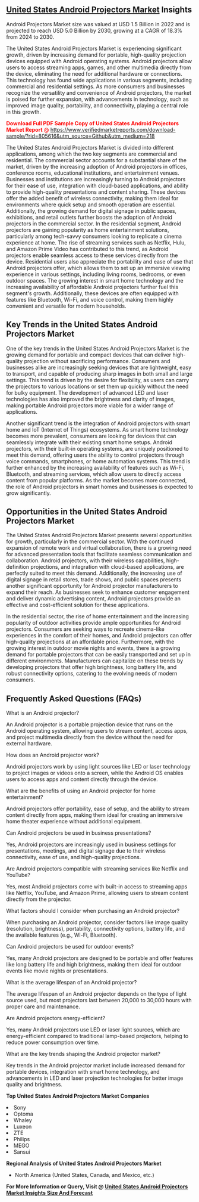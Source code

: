 <h2><a href="https://www.verifiedmarketreports.com/download-sample/?rid=805616&amp;utm_source=Github&amp;utm_medium=218" target="_blank">United States Android Projectors Market</a> Insights</h2><p>Android Projectors Market size was valued at USD 1.5 Billion in 2022 and is projected to reach USD 5.0 Billion by 2030, growing at a CAGR of 18.3% from 2024 to 2030.</p><p><p>The United States Android Projectors Market is experiencing significant growth, driven by increasing demand for portable, high-quality projection devices equipped with Android operating systems. Android projectors allow users to access streaming apps, games, and other multimedia directly from the device, eliminating the need for additional hardware or connections. This technology has found wide applications in various segments, including commercial and residential settings. As more consumers and businesses recognize the versatility and convenience of Android projectors, the market is poised for further expansion, with advancements in technology, such as improved image quality, portability, and connectivity, playing a central role in this growth. <p><span class=""><span style="color: #ff0000;"><strong>Download Full PDF Sample Copy of United States Android Projectors Market Report</strong> @ </span><a href="https://www.verifiedmarketreports.com/download-sample/?rid=805616&amp;utm_source=Github&amp;utm_medium=218" target="_blank">https://www.verifiedmarketreports.com/download-sample/?rid=805616&amp;utm_source=Github&amp;utm_medium=218</a></span></p></p> <p>The United States Android Projectors Market is divided into different applications, among which the two key segments are commercial and residential. The commercial sector accounts for a substantial share of the market, driven by the increasing adoption of Android projectors in offices, conference rooms, educational institutions, and entertainment venues. Businesses and institutions are increasingly turning to Android projectors for their ease of use, integration with cloud-based applications, and ability to provide high-quality presentations and content sharing. These devices offer the added benefit of wireless connectivity, making them ideal for environments where quick setup and smooth operation are essential. Additionally, the growing demand for digital signage in public spaces, exhibitions, and retail outlets further boosts the adoption of Android projectors in the commercial sector. In the residential segment, Android projectors are gaining popularity as home entertainment solutions, particularly among tech-savvy consumers looking to replicate a cinema experience at home. The rise of streaming services such as Netflix, Hulu, and Amazon Prime Video has contributed to this trend, as Android projectors enable seamless access to these services directly from the device. Residential users also appreciate the portability and ease of use that Android projectors offer, which allows them to set up an immersive viewing experience in various settings, including living rooms, bedrooms, or even outdoor spaces. The growing interest in smart home technology and the increasing availability of affordable Android projectors further fuel this segment's growth. Additionally, these devices are often equipped with features like Bluetooth, Wi-Fi, and voice control, making them highly convenient and versatile for modern households.</p> <h2>Key Trends in the United States Android Projectors Market</h2> <p>One of the key trends in the United States Android Projectors Market is the growing demand for portable and compact devices that can deliver high-quality projection without sacrificing performance. Consumers and businesses alike are increasingly seeking devices that are lightweight, easy to transport, and capable of producing sharp images in both small and large settings. This trend is driven by the desire for flexibility, as users can carry the projectors to various locations or set them up quickly without the need for bulky equipment. The development of advanced LED and laser technologies has also improved the brightness and clarity of images, making portable Android projectors more viable for a wider range of applications.</p> <p>Another significant trend is the integration of Android projectors with smart home and IoT (Internet of Things) ecosystems. As smart home technology becomes more prevalent, consumers are looking for devices that can seamlessly integrate with their existing smart home setups. Android projectors, with their built-in operating systems, are uniquely positioned to meet this demand, offering users the ability to control projectors through voice commands, smartphones, or home automation systems. This trend is further enhanced by the increasing availability of features such as Wi-Fi, Bluetooth, and streaming services, which allow users to directly access content from popular platforms. As the market becomes more connected, the role of Android projectors in smart homes and businesses is expected to grow significantly.</p> <h2>Opportunities in the United States Android Projectors Market</h2> <p>The United States Android Projectors Market presents several opportunities for growth, particularly in the commercial sector. With the continued expansion of remote work and virtual collaboration, there is a growing need for advanced presentation tools that facilitate seamless communication and collaboration. Android projectors, with their wireless capabilities, high-definition projections, and integration with cloud-based applications, are perfectly suited to meet this demand. Additionally, the increasing use of digital signage in retail stores, trade shows, and public spaces presents another significant opportunity for Android projector manufacturers to expand their reach. As businesses seek to enhance customer engagement and deliver dynamic advertising content, Android projectors provide an effective and cost-efficient solution for these applications.</p> <p>In the residential sector, the rise of home entertainment and the increasing popularity of outdoor activities provide ample opportunities for Android projectors. Consumers are seeking ways to recreate cinema-like experiences in the comfort of their homes, and Android projectors can offer high-quality projections at an affordable price. Furthermore, with the growing interest in outdoor movie nights and events, there is a growing demand for portable projectors that can be easily transported and set up in different environments. Manufacturers can capitalize on these trends by developing projectors that offer high brightness, long battery life, and robust connectivity options, catering to the evolving needs of modern consumers.</p> <h2>Frequently Asked Questions (FAQs)</h2> <p>What is an Android projector?</p> <p>An Android projector is a portable projection device that runs on the Android operating system, allowing users to stream content, access apps, and project multimedia directly from the device without the need for external hardware.</p> <p>How does an Android projector work?</p> <p>Android projectors work by using light sources like LED or laser technology to project images or videos onto a screen, while the Android OS enables users to access apps and content directly through the device.</p> <p>What are the benefits of using an Android projector for home entertainment?</p> <p>Android projectors offer portability, ease of setup, and the ability to stream content directly from apps, making them ideal for creating an immersive home theater experience without additional equipment.</p> <p>Can Android projectors be used in business presentations?</p> <p>Yes, Android projectors are increasingly used in business settings for presentations, meetings, and digital signage due to their wireless connectivity, ease of use, and high-quality projections.</p> <p>Are Android projectors compatible with streaming services like Netflix and YouTube?</p> <p>Yes, most Android projectors come with built-in access to streaming apps like Netflix, YouTube, and Amazon Prime, allowing users to stream content directly from the projector.</p> <p>What factors should I consider when purchasing an Android projector?</p> <p>When purchasing an Android projector, consider factors like image quality (resolution, brightness), portability, connectivity options, battery life, and the available features (e.g., Wi-Fi, Bluetooth).</p> <p>Can Android projectors be used for outdoor events?</p> <p>Yes, many Android projectors are designed to be portable and offer features like long battery life and high brightness, making them ideal for outdoor events like movie nights or presentations.</p> <p>What is the average lifespan of an Android projector?</p> <p>The average lifespan of an Android projector depends on the type of light source used, but most projectors last between 20,000 to 30,000 hours with proper care and maintenance.</p> <p>Are Android projectors energy-efficient?</p> <p>Yes, many Android projectors use LED or laser light sources, which are energy-efficient compared to traditional lamp-based projectors, helping to reduce power consumption over time.</p> <p>What are the key trends shaping the Android projector market?</p> <p>Key trends in the Android projector market include increased demand for portable devices, integration with smart home technology, and advancements in LED and laser projection technologies for better image quality and brightness.</p> </p><p><strong>Top United States Android Projectors Market Companies</strong></p><div data-test-id=""><p><li>Sony</li><li> Optoma</li><li> Whaley</li><li> Luxeon</li><li> ZTE</li><li> Philips</li><li> MEGO</li><li> Sansui</li></p><div><strong>Regional Analysis of&nbsp;United States Android Projectors Market</strong></div><ul><li dir="ltr"><p dir="ltr">North America&nbsp;(United States, Canada, and Mexico, etc.)</p></li></ul><p><strong>For More Information or Query, Visit @&nbsp;</strong><strong><a href="https://www.verifiedmarketreports.com/product/android-projectors-market/?utm_source=Github&amp;utm_medium=218" target="_blank">United States Android Projectors Market Insights Size And Forecast</a></strong></p></div>
